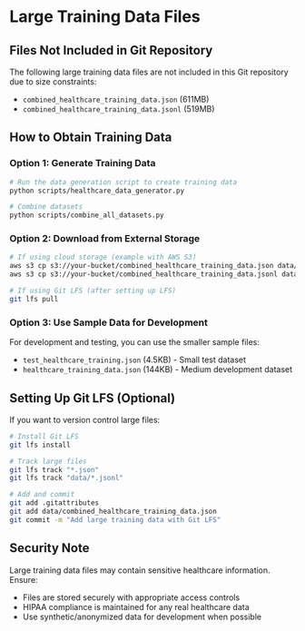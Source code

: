 # Large Training Data Files

## Files Not Included in Git Repository

The following large training data files are not included in this Git repository due to size constraints:

- `combined_healthcare_training_data.json` (611MB)
- `combined_healthcare_training_data.jsonl` (519MB)

## How to Obtain Training Data

### Option 1: Generate Training Data
```bash
# Run the data generation script to create training data
python scripts/healthcare_data_generator.py

# Combine datasets
python scripts/combine_all_datasets.py
```

### Option 2: Download from External Storage
```bash
# If using cloud storage (example with AWS S3)
aws s3 cp s3://your-bucket/combined_healthcare_training_data.json data/
aws s3 cp s3://your-bucket/combined_healthcare_training_data.jsonl data/

# If using Git LFS (after setting up LFS)
git lfs pull
```

### Option 3: Use Sample Data for Development
For development and testing, you can use the smaller sample files:
- `test_healthcare_training.json` (4.5KB) - Small test dataset
- `healthcare_training_data.json` (144KB) - Medium development dataset

## Setting Up Git LFS (Optional)

If you want to version control large files:

```bash
# Install Git LFS
git lfs install

# Track large files
git lfs track "*.json"
git lfs track "data/*.jsonl"

# Add and commit
git add .gitattributes
git add data/combined_healthcare_training_data.json
git commit -m "Add large training data with Git LFS"
```

## Security Note

Large training data files may contain sensitive healthcare information. Ensure:
- Files are stored securely with appropriate access controls
- HIPAA compliance is maintained for any real healthcare data
- Use synthetic/anonymized data for development when possible